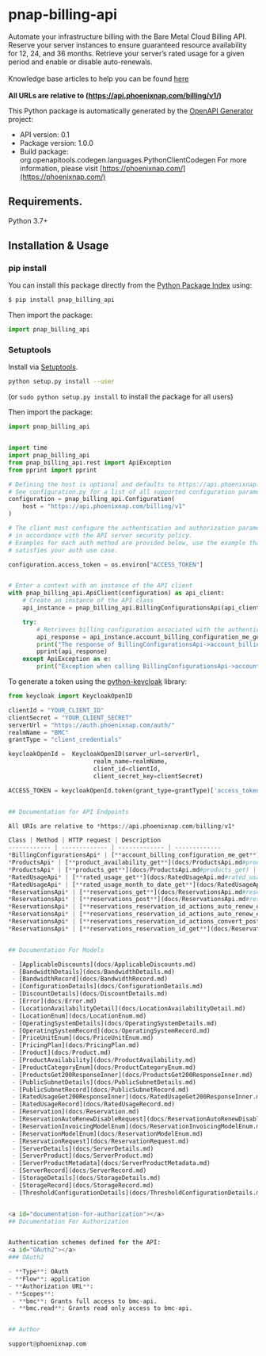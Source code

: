 # pnap-billing-api
Automate your infrastructure billing with the Bare Metal Cloud Billing API. Reserve your server instances to
ensure guaranteed resource availability for 12, 24, and 36 months. Retrieve your server’s rated usage for a
given period and enable or disable auto-renewals.<br>
<br>
<span class='pnap-api-knowledge-base-link'>
Knowledge base articles to help you can be found
<a href='https://phoenixnap.com/kb/phoenixnap-bare-metal-cloud-billing-models' target='_blank'>here</a>
</span><br>
<br>
<b>All URLs are relative to (https://api.phoenixnap.com/billing/v1/)</b>


This Python package is automatically generated by the [OpenAPI Generator](https://openapi-generator.tech) project:

- API version: 0.1
- Package version: 1.0.0
- Build package: org.openapitools.codegen.languages.PythonClientCodegen
For more information, please visit [https://phoenixnap.com/](https://phoenixnap.com/)

## Requirements.

Python 3.7+

## Installation & Usage
### pip install

You can install this package directly from the [Python Package Index](https://pypi.org/) using:

```sh
$ pip install pnap_billing_api
```

Then import the package:
```python
import pnap_billing_api
```

### Setuptools

Install via [Setuptools](http://pypi.python.org/pypi/setuptools).

```sh
python setup.py install --user
```
(or `sudo python setup.py install` to install the package for all users)

Then import the package:
```python
import pnap_billing_api
```

```python

import time
import pnap_billing_api
from pnap_billing_api.rest import ApiException
from pprint import pprint

# Defining the host is optional and defaults to https://api.phoenixnap.com/billing/v1
# See configuration.py for a list of all supported configuration parameters.
configuration = pnap_billing_api.Configuration(
    host = "https://api.phoenixnap.com/billing/v1"
)

# The client must configure the authentication and authorization parameters
# in accordance with the API server security policy.
# Examples for each auth method are provided below, use the example that
# satisfies your auth use case.

configuration.access_token = os.environ["ACCESS_TOKEN"]


# Enter a context with an instance of the API client
with pnap_billing_api.ApiClient(configuration) as api_client:
    # Create an instance of the API class
    api_instance = pnap_billing_api.BillingConfigurationsApi(api_client)

    try:
        # Retrieves billing configuration associated with the authenticated account.
        api_response = api_instance.account_billing_configuration_me_get()
        print("The response of BillingConfigurationsApi->account_billing_configuration_me_get:\n")
        pprint(api_response)
    except ApiException as e:
        print("Exception when calling BillingConfigurationsApi->account_billing_configuration_me_get: %s\n" % e)

```

To generate a token using the [python-keycloak](https://pypi.org/project/python-keycloak/) library:
```python
from keycloak import KeycloakOpenID

clientId = "YOUR_CLIENT_ID"
clientSecret = "YOUR_CLIENT_SECRET"
serverUrl = "https://auth.phoenixnap.com/auth/"
realmName = "BMC"
grantType = "client_credentials"

keycloakOpenId =  KeycloakOpenID(server_url=serverUrl,
                        realm_name=realmName,
                        client_id=clientId,
                        client_secret_key=clientSecret)

ACCESS_TOKEN = keycloakOpenId.token(grant_type=grantType)['access_token']


## Documentation for API Endpoints

All URIs are relative to *https://api.phoenixnap.com/billing/v1*

Class | Method | HTTP request | Description
------------ | ------------- | ------------- | -------------
*BillingConfigurationsApi* | [**account_billing_configuration_me_get**](docs/BillingConfigurationsApi.md#account_billing_configuration_me_get) | **GET** /account-billing-configurations/me | Retrieves billing configuration associated with the authenticated account.
*ProductsApi* | [**product_availability_get**](docs/ProductsApi.md#product_availability_get) | **GET** /product-availability | List all Product availabilities.
*ProductsApi* | [**products_get**](docs/ProductsApi.md#products_get) | **GET** /products | List all Products.
*RatedUsageApi* | [**rated_usage_get**](docs/RatedUsageApi.md#rated_usage_get) | **GET** /rated-usage | List the rated usage.
*RatedUsageApi* | [**rated_usage_month_to_date_get**](docs/RatedUsageApi.md#rated_usage_month_to_date_get) | **GET** /rated-usage/month-to-date | List the rated usage records for the current calendar month.
*ReservationsApi* | [**reservations_get**](docs/ReservationsApi.md#reservations_get) | **GET** /reservations | List all Reservations.
*ReservationsApi* | [**reservations_post**](docs/ReservationsApi.md#reservations_post) | **POST** /reservations | Create a reservation.
*ReservationsApi* | [**reservations_reservation_id_actions_auto_renew_disable_post**](docs/ReservationsApi.md#reservations_reservation_id_actions_auto_renew_disable_post) | **POST** /reservations/{reservationId}/actions/auto-renew/disable | Disable auto-renewal for reservation by id.
*ReservationsApi* | [**reservations_reservation_id_actions_auto_renew_enable_post**](docs/ReservationsApi.md#reservations_reservation_id_actions_auto_renew_enable_post) | **POST** /reservations/{reservationId}/actions/auto-renew/enable | Enable auto-renewal for unexpired reservation by reservation id.
*ReservationsApi* | [**reservations_reservation_id_actions_convert_post**](docs/ReservationsApi.md#reservations_reservation_id_actions_convert_post) | **POST** /reservations/{reservationId}/actions/convert | Convert reservation pricing model by reservation ID.
*ReservationsApi* | [**reservations_reservation_id_get**](docs/ReservationsApi.md#reservations_reservation_id_get) | **GET** /reservations/{reservationId} | Get a reservation.


## Documentation For Models

 - [ApplicableDiscounts](docs/ApplicableDiscounts.md)
 - [BandwidthDetails](docs/BandwidthDetails.md)
 - [BandwidthRecord](docs/BandwidthRecord.md)
 - [ConfigurationDetails](docs/ConfigurationDetails.md)
 - [DiscountDetails](docs/DiscountDetails.md)
 - [Error](docs/Error.md)
 - [LocationAvailabilityDetail](docs/LocationAvailabilityDetail.md)
 - [LocationEnum](docs/LocationEnum.md)
 - [OperatingSystemDetails](docs/OperatingSystemDetails.md)
 - [OperatingSystemRecord](docs/OperatingSystemRecord.md)
 - [PriceUnitEnum](docs/PriceUnitEnum.md)
 - [PricingPlan](docs/PricingPlan.md)
 - [Product](docs/Product.md)
 - [ProductAvailability](docs/ProductAvailability.md)
 - [ProductCategoryEnum](docs/ProductCategoryEnum.md)
 - [ProductsGet200ResponseInner](docs/ProductsGet200ResponseInner.md)
 - [PublicSubnetDetails](docs/PublicSubnetDetails.md)
 - [PublicSubnetRecord](docs/PublicSubnetRecord.md)
 - [RatedUsageGet200ResponseInner](docs/RatedUsageGet200ResponseInner.md)
 - [RatedUsageRecord](docs/RatedUsageRecord.md)
 - [Reservation](docs/Reservation.md)
 - [ReservationAutoRenewDisableRequest](docs/ReservationAutoRenewDisableRequest.md)
 - [ReservationInvoicingModelEnum](docs/ReservationInvoicingModelEnum.md)
 - [ReservationModelEnum](docs/ReservationModelEnum.md)
 - [ReservationRequest](docs/ReservationRequest.md)
 - [ServerDetails](docs/ServerDetails.md)
 - [ServerProduct](docs/ServerProduct.md)
 - [ServerProductMetadata](docs/ServerProductMetadata.md)
 - [ServerRecord](docs/ServerRecord.md)
 - [StorageDetails](docs/StorageDetails.md)
 - [StorageRecord](docs/StorageRecord.md)
 - [ThresholdConfigurationDetails](docs/ThresholdConfigurationDetails.md)


<a id="documentation-for-authorization"></a>
## Documentation For Authorization


Authentication schemes defined for the API:
<a id="OAuth2"></a>
### OAuth2

- **Type**: OAuth
- **Flow**: application
- **Authorization URL**: 
- **Scopes**: 
 - **bmc**: Grants full access to bmc-api.
 - **bmc.read**: Grants read only access to bmc-api.


## Author

support@phoenixnap.com


